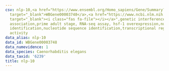 ```yaml
---
csv: nlp-10,<a href="https://www.ensembl.org/Homo_sapiens/Gene/Summary?db=core;g=WBGene00003748"
  target="_blank">WBGene00003748</a>,<a href="https://www.ncbi.nlm.nih.gov/pubmed/30894454"
  target="_blank"><i class="fas fa-file"></i></a>",genetic interference,functional
  association,prime adult stage, RNA-seq assay, hsf-1 overexpression,nucleotide sequence
  identification,nucleotide sequence identification,transcriptional regulation,up-regulates
  activity
data_alias: nlp-10
data_id: WBGene00003748
data_numevidence: 1
data_species: Caenorhabditis elegans
data_taxid: '6239'
title: nlp-10
---
```

